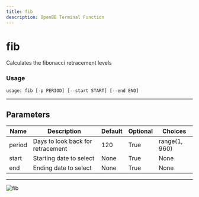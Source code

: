 ```yaml
---
title: fib
description: OpenBB Terminal Function
---
```


# fib

Calculates the fibonacci retracement levels

### Usage 
```python
usage: fib [-p PERIOD] [--start START] [--end END]
```
---
## Parameters

| Name | Description | Default | Optional | Choices |
| ---- | ----------- | ------- | -------- | ------- |
| period | Days to look back for retracement | 120 | True | range(1, 960) |
| start | Starting date to select | None | True | None |
| end | Ending date to select | None | True | None |
---
![fib](https://user-images.githubusercontent.com/46355364/154310727-81a1eab3-5565-42c7-8b47-4f80288dd700.png)

